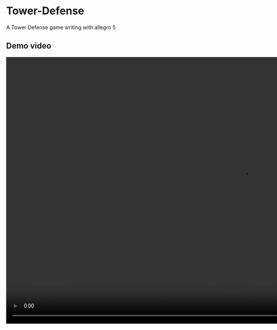 # Tower-Defense
A Tower Defense game writing with allegro 5

## Demo video
<video src="./video/video.mp4" width="1280" height="720" controls>  
</video>
